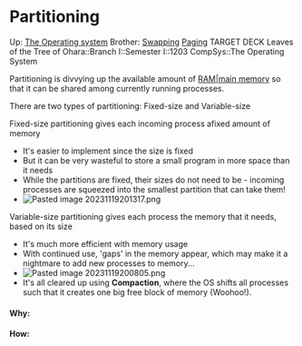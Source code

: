 # Partitioning

Up: [The Operating system](the_operating_system)
Brother: [Swapping](swapping) [Paging](paging)
TARGET DECK
Leaves of the Tree of Ohara::Branch I::Semester I::1203 CompSys::The Operating System

Partitioning is divvying up the available amount of [RAM|main memory](ram|main_memory) so that it can be shared among currently running processes.

There are two types of partitioning: Fixed-size and Variable-size

Fixed-size partitioning gives each incoming process afixed amount of memory

- It's easier to implement since the size is fixed
- But it can be very wasteful to store a small program in more space than it needs
- While the partitions are fixed, their sizes do not need to be - incoming processes are squeezed into the smallest partition that can take them!
- ![Pasted image 20231119201317.png](pasted_image_20231119201317.png)

Variable-size partitioning gives each process the memory that it needs, based on its size

- It's much more efficient with memory usage
- With continued use, 'gaps' in the memory appear, which may make it a nightmare to add new processes to memory...
- ![Pasted image 20231119200805.png](pasted_image_20231119200805.png)
- It's all cleared up using **Compaction**, where the OS shifts all processes such that it creates one big free block of memory (Woohoo!).



































#### Why:
#### How:









